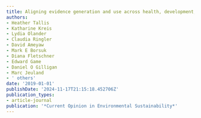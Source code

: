```yaml
---
title: Aligning evidence generation and use across health, development, and environment
authors:
- Heather Tallis
- Katharine Kreis
- Lydia Olander
- Claudia Ringler
- David Ameyaw
- Mark E Borsuk
- Diana Fletschner
- Edward Game
- Daniel O Gilligan
- Marc Jeuland
- ' others'
date: '2019-01-01'
publishDate: '2024-11-17T21:15:18.452706Z'
publication_types:
- article-journal
publication: '*Current Opinion in Environmental Sustainability*'
---
```

